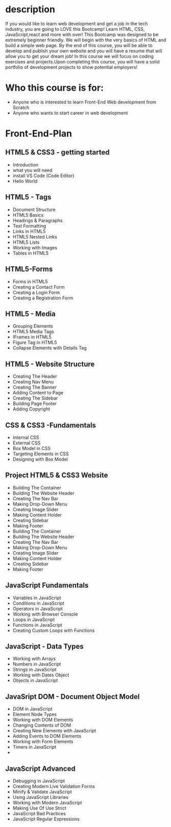 # description

If you would like to learn web development and get a job in the tech industry, you are going to LOVE this Bootcamp! Learn HTML, CSS, JavaScript,react and more with over! This Bootcamp was designed to be extremely beginner friendly. We will begin with the very basics of HTML and build a simple web page. By the end of this course, you will be able to develop and publish your own website and you will have a resume that will allow you to get your dream job! In this course we will focus on coding exercises and projects.Upon completing this course, you will have a solid portfolio of development projects to show potential employers!

# Who this course is for:
 - Anyone who is interested to learn Front-End Web development from Scratch
 - Anyone who wants to start career in web development
 
# Front-End-Plan 

## HTML5 & CSS3 - getting started
 - Introduction
 - what you will need 
 - install VS Code (Code Editor)
 - Hello World
  
## HTML5 - Tags 

  - Document Structure 
  - HTML5 Basics
  - Headings & Paragraphs
  - Text Formatting
  - Links in HTML5
  - HTML5 Nested Links
  - HTML5 Lists
  - Working with Images
  - Tables in HTML5
  
## HTML5-Forms 

- Forms in HTML5
- Creating a Contact Form
- Creating a Login Form
- Creating a Registration Form

## HTML5 - Media

 - Grouping Elements
 - HTML5 Media Tags
 - IFrames in HTML5
 - Figure Tag in HTML5
 - Collapse Elements with Details Tag
 
## HTML5 - Website Structure

 - Creating The Header
 - Creating Nav Menu
 - Creating The Banner
 - Adding Content to Page
 - Creating The Sidebar
 - Building Page Footer
 - Adding Copyright

## CSS & CSS3 -Fundamentals 

- Internal CSS
- External CSS
- Box Model in CSS
- Targeting Elements in CSS
- Designing with Box Model

## Project HTML5 & CSS3 Website

- Building The Container
- Building The Website Header
- Creating The Nav Bar
- Making Drop-Down Menu
- Creating Image Slider
- Making Content Holder
- Creating Sidebar
- Making Footer
- Building The Container
- Building The Website Header
- Creating The Nav Bar
- Making Drop-Down Menu
- Creating Image Slider
- Making Content Holder
- Creating Sidebar
- Making Footer

## JavaScript Fundamentals
- Variables in JavaScript
- Conditions in JavaScript
- Operators in JavaScript
- Working with Browser Console
- Loops in JavaScript
- Functions in JavaScript
- Creating Custom Loops with Functions

## JavaScript - Data Types

- Working with Arrays
- Numbers in JavaScript
- Strings in JavaScript
- Working with Dates Object
- Objects in JavaScript

## JavaSript DOM - Document Object Model

- DOM in JavaScript
- Element Node Types
- Working with DOM Elements
- Changing Contents of DOM
- Creating New Elements with JavaScript
- Adding Events to DOM Elements
- Working with Form Elements
- Timers in JavaScript
- 
## JavaScript Advanced

- Debugging in JavaScript
- Creating Modern Live Validation Forms
- Minify & Validate JavaScript
- Using JavaScript Libraries
- Working with Modern JavaScript
- Making Use Of Use Strict
- JavaScript Bad Practices
- JavaScript Regular Expressions



